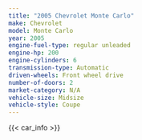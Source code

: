 ```yaml
---
title: "2005 Chevrolet Monte Carlo"
make: Chevrolet
model: Monte Carlo
year: 2005
engine-fuel-type: regular unleaded
engine-hp: 200
engine-cylinders: 6
transmission-type: Automatic
driven-wheels: Front wheel drive
number-of-doors: 2
market-category: N/A
vehicle-size: Midsize
vehicle-style: Coupe
---
```


{{< car_info >}}
